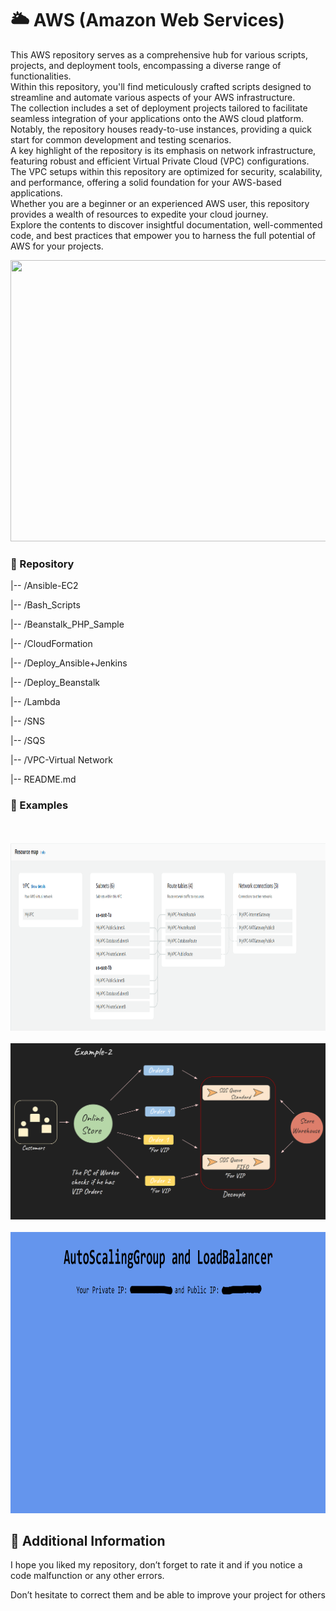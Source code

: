 # 🌥️ AWS (Amazon Web Services)
This AWS repository serves as a comprehensive hub for various scripts, projects, and deployment tools, encompassing a diverse range of functionalities.<br>
Within this repository, you'll find meticulously crafted scripts designed to streamline and automate various aspects of your AWS infrastructure.<br>
The collection includes a set of deployment projects tailored to facilitate seamless integration of your applications onto the AWS cloud platform.<br>
Notably, the repository houses ready-to-use instances, providing a quick start for common development and testing scenarios.<br>
A key highlight of the repository is its emphasis on network infrastructure, featuring robust and efficient Virtual Private Cloud (VPC) configurations.<br>
The VPC setups within this repository are optimized for security, scalability, and performance, offering a solid foundation for your AWS-based applications.<br>
Whether you are a beginner or an experienced AWS user, this repository provides a wealth of resources to expedite your cloud journey.<br>
Explore the contents to discover insightful documentation, well-commented code, and best practices that empower you to harness the full potential of AWS for your projects.<br>

<img src="https://media2.giphy.com/media/v1.Y2lkPTc5MGI3NjExaGNyNjN5d2RiNGkyc20xc2dydXM5Znp4N2phank0cGhjcmlvZnBoYiZlcD12MV9pbnRlcm5hbF9naWZfYnlfaWQmY3Q9Zw/3o6EhOYMhOTANYgHMk/giphy.gif" style= "height:450px; width:900px" />

### 📂 Repository

 |-- /Ansible-EC2

 |-- /Bash_Scripts

 |-- /Beanstalk_PHP_Sample

 |-- /CloudFormation

 |-- /Deploy_Ansible+Jenkins
       
 |-- /Deploy_Beanstalk

 |-- /Lambda

 |-- /SNS

 |-- /SQS
       
 |-- /VPC-Virtual Network
       
 |-- README.md

### 📝 Examples
<br>
<br>
<img src="https://github.com/MatveyGuralskiy/AWS/blob/main/VPC-Virtual%20Network/Scheme/VPC-AWS.png?raw=true" style= "height:300px; width:900px" />
<br>
<br>
<img src="https://github.com/MatveyGuralskiy/AWS/blob/main/SQS/Screens/SQS-Example-2.png?raw=true" style="width:900px">
<br>
<br>
<img src="https://github.com/MatveyGuralskiy/AWS/blob/main/Bash_Scripts/EC-2-ApacheVariables/Screen/AutoScaling-LoadBalancer.png?raw=true" style= "height:450px; width:900px" />

## 📢 Additional Information

I hope you liked my repository, don’t forget to rate it and if you notice a code malfunction or any other errors.

Don’t hesitate to correct them and be able to improve your project for others
